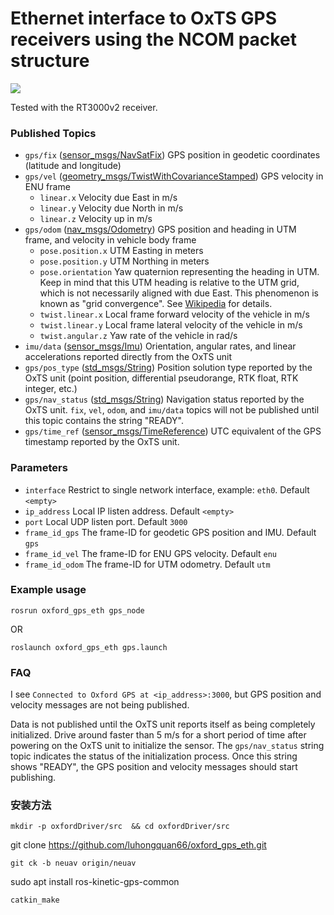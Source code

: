 Ethernet interface to OxTS GPS receivers using the NCOM packet structure
===============================

![](RT3v2.jpg)

Tested with the RT3000v2 receiver.

### Published Topics
- `gps/fix` ([sensor_msgs/NavSatFix](http://docs.ros.org/api/sensor_msgs/html/msg/NavSatFix.html)) GPS position in geodetic coordinates (latitude and longitude)
- `gps/vel` ([geometry_msgs/TwistWithCovarianceStamped](http://docs.ros.org/api/geometry_msgs/html/msg/TwistWithCovarianceStamped.html)) GPS velocity in ENU frame
    - `linear.x` Velocity due East in m/s
    - `linear.y` Velocity due North in m/s
    - `linear.z` Velocity up in m/s
- `gps/odom` ([nav_msgs/Odometry](http://docs.ros.org/api/nav_msgs/html/msg/Odometry.html)) GPS position and heading in UTM frame, and velocity in vehicle body frame
    - `pose.position.x` UTM Easting in meters
    - `pose.position.y` UTM Northing in meters
    - `pose.orientation` Yaw quaternion representing the heading in UTM. Keep in mind that this UTM heading is relative to the UTM grid, which is not necessarily aligned with due East. This phenomenon is known as "grid convergence". See [Wikipedia](https://en.wikipedia.org/wiki/Transverse_Mercator_projection#Coordinates,_grids,_eastings_and_northings) for details.
    - `twist.linear.x` Local frame forward velocity of the vehicle in m/s
    - `twist.linear.y` Local frame lateral velocity of the vehicle in m/s
    - `twist.angular.z` Yaw rate of the vehicle in rad/s
- `imu/data` ([sensor_msgs/Imu](http://docs.ros.org/api/sensor_msgs/html/msg/Imu.html)) Orientation, angular rates, and linear accelerations reported directly from the OxTS unit
- `gps/pos_type` ([std_msgs/String](http://docs.ros.org/api/std_msgs/html/msg/String.html)) Position solution type reported by the OxTS unit (point position, differential pseudorange, RTK float, RTK integer, etc.)
- `gps/nav_status` ([std_msgs/String](http://docs.ros.org/api/std_msgs/html/msg/String.html)) Navigation status reported by the OxTS unit. `fix`, `vel`, `odom`, and `imu/data` topics will not be published until this topic contains the string "READY".
- `gps/time_ref` ([sensor_msgs/TimeReference](http://docs.ros.org/melodic/api/sensor_msgs/html/msg/TimeReference.html)) UTC equivalent of the GPS timestamp reported by the OxTS unit.
### Parameters
- `interface` Restrict to single network interface, example: `eth0`. Default `<empty>`
- `ip_address` Local IP listen address. Default `<empty>`
- `port` Local UDP listen port. Default `3000`
- `frame_id_gps` The frame-ID for geodetic GPS position and IMU. Default `gps`
- `frame_id_vel` The frame-ID for ENU GPS velocity. Default `enu`
- `frame_id_odom` The frame-ID for UTM odometry. Default `utm`

### Example usage
```
rosrun oxford_gps_eth gps_node
```
OR
```
roslaunch oxford_gps_eth gps.launch
```

### FAQ
I see ```Connected to Oxford GPS at <ip_address>:3000```, but GPS position and velocity messages are not being published.

Data is not published until the OxTS unit reports itself as being completely initialized.  Drive around faster than 5 m/s for a short period of time after powering on the OxTS unit to initialize the sensor.  The `gps/nav_status` string topic indicates the status of the initialization process. Once this string shows "READY", the GPS position and velocity messages should start publishing.


### 安装方法
```
mkdir -p oxfordDriver/src  && cd oxfordDriver/src
```
git clone https://github.com/luhongquan66/oxford_gps_eth.git
```
git ck -b neuav origin/neuav
```
sudo apt install ros-kinetic-gps-common
```
catkin_make
```

